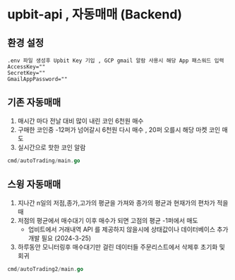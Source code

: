 # upbit-api , 자동매매 (Backend)

## 환경 설정
```
.env 파일 생성후 Upbit Key 기입 , GCP gmail 알람 사용시 해당 App 패스워드 입력
AccessKey=""
SecretKey=""
GmailAppPassword=""
```

## 기존 자동매매

1. 매시간 마다 전날 대비 많이 내린 코인 6천원 매수
2. 구매한 코인중 -12퍼가 넘어갈시 6천원 다시 매수 , 20퍼 오를시 해당 마켓 코인 매도
3. 실시간으로 핫한 코인 알람

```go
cmd/autoTrading/main.go
```

## 스윙 자동매매

1. 지나간 n일의 저점,종가,고가의 평균을 가져와 종가의 평균과 현재가의 편차가 적을때
2. 저점의 평균에서 매수대기 이후 매수가 되면 고점의 평균 -1퍼에서 매도 
    - 업비트에서 거래내역 API 를 제공하지 않을시에 상태값이나 데이터베이스 추가개발 필요 (2024-3-25) 
3. 하루동안 모니터링후 매수대기만 걸린 데이터들 주문리스트에서 삭제후 초기화 및 회귀

```go
cmd/autoTrading2/main.go
```
